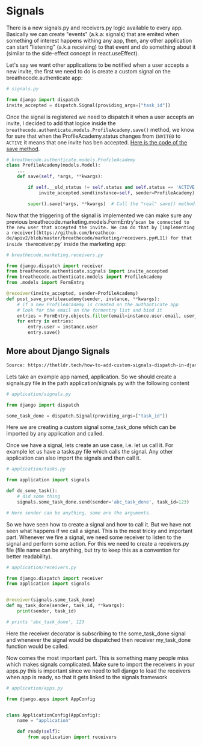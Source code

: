 # Signals

There is a new signals.py and receivers.py logic available to every app. Basically we can create "events" (a.k.a: signals) that are emited when something of interest happens withing any app, then, any other application can start "listening" (a.k.a receiving) to that event and do something about it (similar to the side-effect concept in react.useEffect).

Let's say we want other applications to be notified when a user accepts a new invite, the first we need to do is create a custom signal on the breathecode.authenticate app:

```py
# signals.py

from django import dispatch
invite_accepted = dispatch.Signal(providing_args=["task_id"])
```

Once the signal is registered we need to dispatch it when a user accepts an invite, I decided to add that logice inside the `breathecode.authenticate.models.ProfileAcademy.save()` method, we know for sure that when the ProfileAcademy.status changes from `INVITED` to `ACTIVE` it means that one invite has ben accepted. [Here is the code of the save method](https://github.com/breatheco-de/apiv2/blob/5c6230503eb6104890a1a1c8cc3782172cddeecd/breathecode/authenticate/models.py#L188).

```py
# breathecode.authenticate.models.ProfileAcademy
class ProfileAcademy(models.Model):
    ...
    def save(self, *args, **kwargs):

        if self.__old_status != self.status and self.status == 'ACTIVE':
            invite_accepted.send(instance=self, sender=ProfileAcademy)

        super().save(*args, **kwargs)  # Call the "real" save() method.
```

Now that the triggering of the signal is implemented we can make sure any previous breathecode.marketing.models.FormEntry's`can be connected to the new user that accepted the invite. We can do that by [implementing a receiver](https://github.com/breatheco-de/apiv2/blob/master/breathecode/marketing/receivers.py#L11) for that inside the`receiver.py` inside the marketing app:

```py
# breathecode.marketing.receivers.py

from django.dispatch import receiver
from breathecode.authenticate.signals import invite_accepted
from breathecode.authenticate.models import ProfileAcademy
from .models import FormEntry

@receiver(invite_accepted, sender=ProfileAcademy)
def post_save_profileacademy(sender, instance, **kwargs):
    # if a new ProfileAcademy is created on the authanticate app
    # look for the email on the formentry list and bind it
    entries = FormEntry.objects.filter(email=instance.user.email, user__isnull=True)
    for entry in entries:
        entry.user = instance.user
        entry.save()
```

## More about Django Signals

```txt
Source: https://thetldr.tech/how-to-add-custom-signals-dispatch-in-django/
```

Lets take an example app named, application. So we should create a signals.py file in the path application/signals.py with the following content

```py
# application/signals.py

from django import dispatch

some_task_done = dispatch.Signal(providing_args=["task_id"])
```

Here we are creating a custom signal some_task_done which can be imported by any application and called.

Once we have a signal, lets create an use case, i.e. let us call it. For example let us have a tasks.py file which calls the signal. Any other application can also import the signals and then call it.

```py
# application/tasks.py

from application import signals

def do_some_task():
	# did some thing
    signals.some_task_done.send(sender='abc_task_done', task_id=123)

# Here sender can be anything, same are the arguments.
```

So we have seen how to create a signal and how to call it. But we have not seen what happens if we call a signal. This is the most tricky and important part. Whenever we fire a signal, we need some receiver to listen to the signal and perform some action. For this we need to create a receivers.py file (file name can be anything, but try to keep this as a convention for better readability).

```py
# application/receivers.py

from django.dispatch import receiver
from application import signals


@receiver(signals.some_task_done)
def my_task_done(sender, task_id, **kwargs):
    print(sender, task_id)

# prints 'abc_task_done', 123
```

Here the receiver decorator is subscribing to the some_task_done signal and whenever the signal would be dispatched then receiver my_task_done function would be called.

Now comes the most important part. This is something many people miss which makes signals complicated. Make sure to import the receivers in your apps.py this is important since we need to tell django to load the receivers when app is ready, so that it gets linked to the signals framework

```py
# application/apps.py

from django.apps import AppConfig


class ApplicationConfig(AppConfig):
    name = "application"

    def ready(self):
        from application import receivers
```
